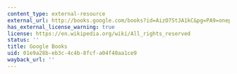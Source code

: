 ```yaml
---
content_type: external-resource
external_url: http://books.google.com/books?id=AizO7StJA1kC&pg=PA9=onepage
has_external_license_warning: true
license: https://en.wikipedia.org/wiki/All_rights_reserved
status: ''
title: Google Books
uid: 01e9a28b-eb3c-4c4b-8fcf-a04f40aa1ce9
wayback_url: ''
---
```

